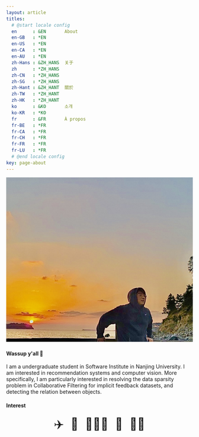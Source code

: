 ```yaml
---
layout: article
titles:
  # @start locale config
  en      : &EN       About
  en-GB   : *EN
  en-US   : *EN
  en-CA   : *EN
  en-AU   : *EN
  zh-Hans : &ZH_HANS  关于
  zh      : *ZH_HANS
  zh-CN   : *ZH_HANS
  zh-SG   : *ZH_HANS
  zh-Hant : &ZH_HANT  關於
  zh-TW   : *ZH_HANT
  zh-HK   : *ZH_HANT
  ko      : &KO       소개
  ko-KR   : *KO
  fr      : &FR       À propos
  fr-BE   : *FR
  fr-CA   : *FR
  fr-CH   : *FR
  fr-FR   : *FR
  fr-LU   : *FR
  # @end locale config
key: page-about
---
```


<div class="item">
  <div class="item__image">
    <img class="image image--lg" src="/assets/images/newProfile.JPG"/>
  </div>
  <div class="item__content">
    <div class="item__header">
      <h4>Wassup y'all 👋</h4>
    </div>
    <div class="item__description">
      <p>I am a undergraduate student in Software Institute in Nanjing University. I am interested in recommendation systems and computer vision. More specifically, I am particularly interested in resolving the data sparsity problem in Collaborative Filtering for implicit feedback datasets, and detecting the relation between objects.</p>
    </div>
    <div class="item__header">
      <h4>Interest</h4>
    </div>
    <div class="item__description">
      <p>
        <div style="font-size:2rem;width:100%;text-align:center;">✈️&nbsp; 🌄&nbsp; 👨🏻‍💻&nbsp; 🏀&nbsp; 🏊🏻‍</div>
      </p>
    </div>
  </div>
</div>
